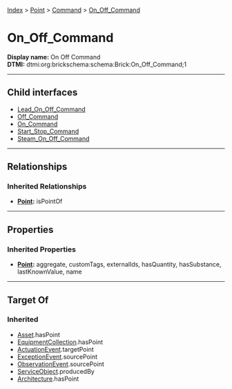 [Index](../../../index.md) > [Point](../../Point.md) > [Command](../Command.md) > [On_Off_Command](#)
# On_Off_Command

**Display name:** On Off Command<br />
**DTMI:** dtmi:org:brickschema:schema:Brick:On_Off_Command;1

---

## Child interfaces
* [Lead_On_Off_Command](Lead_On_Off_Command.md)
* [Off_Command](Off_Command.md)
* [On_Command](On_Command.md)
* [Start_Stop_Command](Start_Stop_Command.md)
* [Steam_On_Off_Command](Steam_On_Off_Command.md)

---

## Relationships

### Inherited Relationships
* **[Point](../../Point.md):** isPointOf

---

## Properties

### Inherited Properties
* **[Point](../../Point.md):** aggregate, customTags, externalIds, hasQuantity, hasSubstance, lastKnownValue, name

---

## Target Of
### Inherited
* [Asset](../../../Asset/Asset.md).hasPoint
* [EquipmentCollection](../../../Collection/EquipmentCollection.md).hasPoint
* [ActuationEvent](../../../Event/PointEvent/ActuationEvent.md).targetPoint
* [ExceptionEvent](../../../Event/PointEvent/ExceptionEvent.md).sourcePoint
* [ObservationEvent](../../../Event/PointEvent/ObservationEvent.md).sourcePoint
* [ServiceObject](../../../Information/ServiceObject/ServiceObject.md).producedBy
* [Architecture](../../../Space/Architecture/Architecture.md).hasPoint
